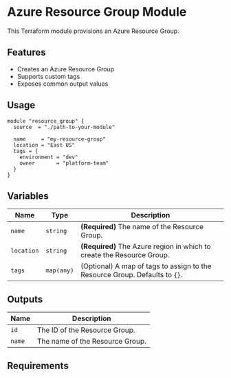 # Azure Resource Group Module

This Terraform module provisions an Azure Resource Group.

## Features

- Creates an Azure Resource Group
- Supports custom tags
- Exposes common output values

## Usage

```hcl
module "resource_group" {
  source  = "./path-to-your-module"

  name     = "my-resource-group"
  location = "East US"
  tags = {
    environment = "dev"
    owner       = "platform-team"
  }
}
````

## Variables

| Name       | Type       | Description                                                                 |
| ---------- | ---------- | --------------------------------------------------------------------------- |
| `name`     | `string`   | **(Required)** The name of the Resource Group.                              |
| `location` | `string`   | **(Required)** The Azure region in which to create the Resource Group.      |
| `tags`     | `map(any)` | (Optional) A map of tags to assign to the Resource Group. Defaults to `{}`. |

## Outputs

| Name   | Description                     |
| ------ | ------------------------------- |
| `id`   | The ID of the Resource Group.   |
| `name` | The name of the Resource Group. |

## Requirements

